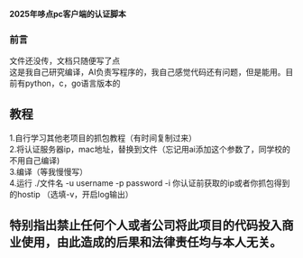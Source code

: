 #### 2025年哆点pc客户端的认证脚本  

### 前言  
文件还没传，文档只随便写了点  
这是我自己研究编译，AI负责写程序的，我自己感觉代码还有问题，但是能用。目前有python，c，go语言版本的  
## 教程   
1.自行学习其他老项目的抓包教程（有时间复制过来）  
2.将认证服务器ip，mac地址，替换到文件（忘记用ai添加这个参数了，同学校的不用自己编译)  
3.编译（等我慢慢写）  
4.运行 ./文件名 -u username -p password -i 你认证前获取的ip或者你抓包得到的hostip （选填-v，开启log输出）
## 特别指出禁止任何个人或者公司将此项目的代码投入商业使用，由此造成的后果和法律责任均与本人无关。

